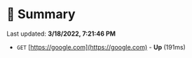 # 📖 Summary
Last updated: **3/18/2022, 7:21:46 PM**

- `GET` [https://google.com](https://google.com) - **Up** (191ms)
